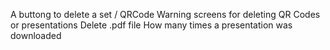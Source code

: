 A buttong to delete a set / QRCode
Warning screens for deleting QR Codes or presentations 
Delete .pdf file
How many times a presentation was downloaded